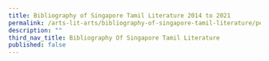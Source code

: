 ```yaml
---
title: Bibliography of Singapore Tamil Literature 2014 to 2021
permalink: /arts-lit-arts/bibliography-of-singapore-tamil-literature/permalink
description: ""
third_nav_title: Bibliography Of Singapore Tamil Literature
published: false
---
```

